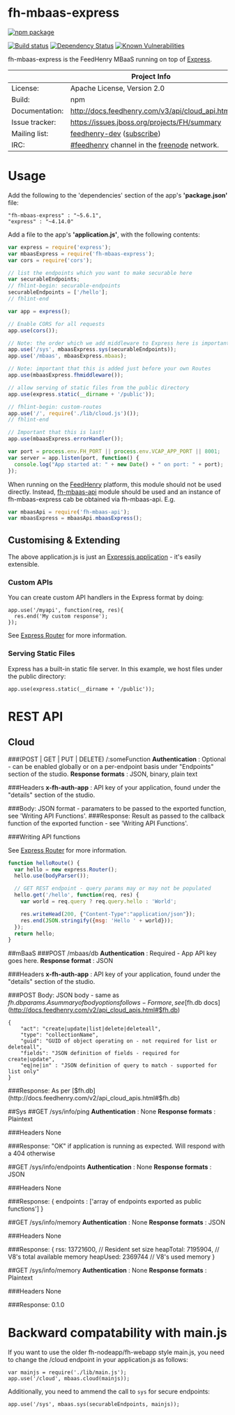 fh-mbaas-express
================

[![npm package](https://nodei.co/npm/fh-mbaas-express.png?downloads=true&downloadRank=true&stars=true)](https://nodei.co/npm/fh-mbaas-express/)

[![Build status](https://img.shields.io/travis/feedhenry/fh-mbaas-express/master.svg?style=flat-square)](https://travis-ci.org/feedhenry/fh-mbaas-express)
[![Dependency Status](https://img.shields.io/david/feedhenry/fh-mbaas-express.svg?style=flat-square)](https://david-dm.org/feedhenry/fh-mbaas-express)
[![Known Vulnerabilities](https://snyk.io/test/npm/fh-mbaas-express/badge.svg?style=flat-square)](https://snyk.io/test/npm/fh-mbaas-express)

fh-mbaas-express is the FeedHenry MBaaS running on top of [Express](http://expressjs.com/).

|                 | Project Info  |
| --------------- | ------------- |
| License:        | Apache License, Version 2.0  |
| Build:          | npm  |
| Documentation:  | http://docs.feedhenry.com/v3/api/cloud_api.html  |
| Issue tracker:  | https://issues.jboss.org/projects/FH/summary  |
| Mailing list:   | [feedhenry-dev](https://www.redhat.com/archives/feedhenry-dev/) ([subscribe](https://www.redhat.com/mailman/listinfo/feedhenry-dev))  |
| IRC:            | [#feedhenry](https://webchat.freenode.net/?channels=feedhenry) channel in the [freenode](http://freenode.net/) network.  |

# Usage

Add the following to the 'dependencies' section of the app's **'package.json'** file:

    "fh-mbaas-express" : "~5.6.1",
    "express" : "~4.14.0"

Add a file to the app's **'application.js'**, with the following contents:

```javascript
var express = require('express');
var mbaasExpress = require('fh-mbaas-express');
var cors = require('cors');

// list the endpoints which you want to make securable here
var securableEndpoints;
// fhlint-begin: securable-endpoints
securableEndpoints = ['/hello'];
// fhlint-end

var app = express();

// Enable CORS for all requests
app.use(cors());

// Note: the order which we add middleware to Express here is important!
app.use('/sys', mbaasExpress.sys(securableEndpoints));
app.use('/mbaas', mbaasExpress.mbaas);

// Note: important that this is added just before your own Routes
app.use(mbaasExpress.fhmiddleware());

// allow serving of static files from the public directory
app.use(express.static(__dirname + '/public'));

// fhlint-begin: custom-routes
app.use('/', require('./lib/cloud.js')());
// fhlint-end

// Important that this is last!
app.use(mbaasExpress.errorHandler());

var port = process.env.FH_PORT || process.env.VCAP_APP_PORT || 8001;
var server = app.listen(port, function() {
  console.log("App started at: " + new Date() + " on port: " + port);
});
```

When running on the [FeedHenry](http://www.feedhenry.com/) platform, this module should not be used directly. Instead, [fh-mbaas-api](https://github.com/fheng/fh-mbaas-api) module should be used and an instance of fh-mbaas-express cab be obtained via fh-mbaas-api. E.g.

```javascript
var mbaasApi = require('fh-mbaas-api');
var mbaasExpress = mbaasApi.mbaasExpress();
```

## Customising & Extending
The above application.js is just an [Expressjs application](http://expressjs.com/api.html) - it's easily extensible.

### Custom APIs
You can create custom API handlers in the Express format by doing:

    app.use('/myapi', function(req, res){
      res.end('My custom response');
    });

See [Express Router](http://expressjs.com/4x/api.html#router) for more information.

### Serving Static Files
Express has a built-in static file server. In this example, we host files under the public directory:  

    app.use(express.static(__dirname + '/public'));


# REST API


## Cloud

###(POST | GET | PUT | DELETE) /:someFunction
**Authentication** : Optional - can be enabled globally or on a per-endpoint basis under "Endpoints" section of the studio.
**Response formats** : JSON, binary, plain text

###Headers
**x-fh-auth-app** : API key of your application, found under the "details" section of the studio.

###Body:
JSON format - paramaters to be passed to the exported function, see 'Writing API Functions'.
###Response:
Result as passed to the callback function of the exported function - see 'Writing API Functions'.


###Writing API functions

See [Express Router](http://expressjs.com/4x/api.html#router) for more information.

```javascript
function helloRoute() {
  var hello = new express.Router();
  hello.use(bodyParser());

  // GET REST endpoint - query params may or may not be populated
  hello.get('/hello', function(req, res) {
    var world = req.query ? req.query.hello : 'World';

    res.writeHead(200, {"Content-Type":"application/json"});
    res.end(JSON.stringify({msg: 'Hello ' + world}));
  });
  return hello;
}

```


##mBaaS
###POST /mbaas/db
**Authentication** : Required - App API key goes here.
**Response format** : JSON

###Headers
**x-fh-auth-app** : API key of your application, found under the "details" section of the studio.

###POST Body:
JSON body - same as $fh.db params. A summary of body options follows - For more, see [$fh.db docs](http://docs.feedhenry.com/v2/api_cloud_apis.html#$fh.db)

    {
        "act": "create|update|list|delete|deleteall",
        "type": "collectionName",
        "guid": "GUID of object operating on - not required for list or deleteall",
        "fields": "JSON definition of fields - required for create|update",
        "eq|ne|in" : "JSON definition of query to match - supported for list only"
    }

###Response:
As per [$fh.db](http://docs.feedhenry.com/v2/api_cloud_apis.html#$fh.db)

##Sys
##GET /sys/info/ping
**Authentication** : None
**Response formats** : Plaintext

###Headers
None

###Response:
    "OK"
if application is running as expected. Will respond with a 404 otherwise

##GET /sys/info/endpoints
**Authentication** : None
**Response formats** : JSON

###Headers
None

###Response:
    {
      endpoints : ['array of endpoints exported as public functions']
    }

##GET /sys/info/memory
**Authentication** : None
**Response formats** : JSON

###Headers
None

###Response:
    {
      rss: 13721600, // Resident set size
      heapTotal: 7195904, // V8's total available memory
      heapUsed: 2369744  // V8's used memory
    }

##GET /sys/info/memory
**Authentication** : None
**Response formats** : Plaintext

###Headers
None

###Response:
    0.1.0

# Backward compatability with main.js

If you want to use the older fh-nodeapp/fh-webapp style main.js, you need to change the /cloud endpoint in your application.js as follows:

```
var mainjs = require('./lib/main.js');
app.use('/cloud', mbaas.cloud(mainjs));
```

Additionally, you need to ammend the call to `sys` for secure endpoints:

```
app.use('/sys', mbaas.sys(securableEndpoints, mainjs));
```
